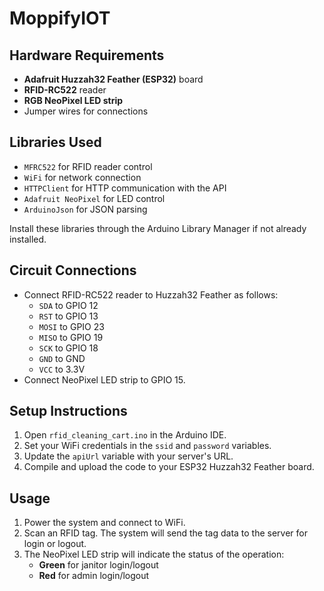 # MoppifyIOT

## Hardware Requirements

- **Adafruit Huzzah32 Feather (ESP32)** board
- **RFID-RC522** reader
- **RGB NeoPixel LED strip**
- Jumper wires for connections

## Libraries Used

- `MFRC522` for RFID reader control
- `WiFi` for network connection
- `HTTPClient` for HTTP communication with the API
- `Adafruit NeoPixel` for LED control
- `ArduinoJson` for JSON parsing

Install these libraries through the Arduino Library Manager if not already installed.

## Circuit Connections

- Connect RFID-RC522 reader to Huzzah32 Feather as follows:
  - `SDA` to GPIO 12
  - `RST` to GPIO 13
  - `MOSI` to GPIO 23
  - `MISO` to GPIO 19
  - `SCK` to GPIO 18
  - `GND` to GND
  - `VCC` to 3.3V
- Connect NeoPixel LED strip to GPIO 15.

## Setup Instructions

1. Open `rfid_cleaning_cart.ino` in the Arduino IDE.
2. Set your WiFi credentials in the `ssid` and `password` variables.
3. Update the `apiUrl` variable with your server's URL.
4. Compile and upload the code to your ESP32 Huzzah32 Feather board.

## Usage

1. Power the system and connect to WiFi.
2. Scan an RFID tag. The system will send the tag data to the server for login or logout.
3. The NeoPixel LED strip will indicate the status of the operation:
   - **Green** for janitor login/logout
   - **Red** for admin login/logout
